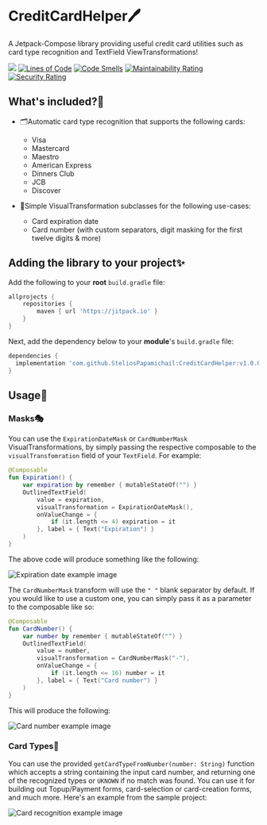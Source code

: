 # CreditCardHelper🖊️
A Jetpack-Compose library providing useful credit card utilities such as card type recognition and TextField ViewTransformations!

[![](https://jitpack.io/v/SteliosPapamichail/CreditCardHelper.svg)](https://jitpack.io/#SteliosPapamichail/CreditCardHelper)
[![Lines of Code](https://sonarcloud.io/api/project_badges/measure?project=SteliosPapamichail_CreditCardHelper&metric=ncloc)](https://sonarcloud.io/summary/new_code?id=SteliosPapamichail_CreditCardHelper)
[![Code Smells](https://sonarcloud.io/api/project_badges/measure?project=SteliosPapamichail_CreditCardHelper&metric=code_smells)](https://sonarcloud.io/summary/new_code?id=SteliosPapamichail_CreditCardHelper)
[![Maintainability Rating](https://sonarcloud.io/api/project_badges/measure?project=SteliosPapamichail_CreditCardHelper&metric=sqale_rating)](https://sonarcloud.io/summary/new_code?id=SteliosPapamichail_CreditCardHelper)
[![Security Rating](https://sonarcloud.io/api/project_badges/measure?project=SteliosPapamichail_CreditCardHelper&metric=security_rating)](https://sonarcloud.io/summary/new_code?id=SteliosPapamichail_CreditCardHelper)

## What's included?📜
- 🗂️Automatic card type recognition that supports the following cards:
  - Visa
  - Mastercard
  - Maestro
  - American Express
  - Dinners Club
  - JCB
  - Discover

- 🤩Simple VisualTransformation subclasses for the following use-cases:
  - Card expiration date
  - Card number (with custom separators, digit masking for the first twelve digits & more)

## Adding the library to your project✨

Add the following to your **root** `build.gradle` file:
```gradle
allprojects {
	repositories {
		maven { url 'https://jitpack.io' }
	}
}
```

Next, add the dependency below to your **module**'s `build.gradle` file:
```gradle
dependencies {
  implementation 'com.github.SteliosPapamichail:CreditCardHelper:v1.0.0'
}
```

## Usage📓

### Masks🎭
You can use the `ExpirationDateMask` or `CardNumberMask` VisualTransformations, by simply passing the respective composable to the `visualTransfomration` field of your `TextField`. For example:

```Kotlin
@Composable
fun Expiration() {
    var expiration by remember { mutableStateOf("") }
    OutlinedTextField(
        value = expiration,
        visualTransformation = ExpirationDateMask(),
        onValueChange = {
            if (it.length <= 4) expiration = it
        }, label = { Text("Expiration") }
    )
}
```
The above code will produce something like the following:
<p align="start">
  <img src="assets/exp_example.gif" alt="Expiration date example image" />
</p>

The `CardNumberMask` transform will use the `" "` blank separator by default. If you would like to use a custom one, you can simply pass it as a parameter to the composable like so:

```Kotlin
@Composable
fun CardNumber() {
    var number by remember { mutableStateOf("") }
    OutlinedTextField(
        value = number,
        visualTransformation = CardNumberMask("-"),
        onValueChange = {
            if (it.length <= 16) number = it
        }, label = { Text("Card number") }
    )
}
```
This will produce the following:
<p align="start">
  <img src="assets/cardnum_example.gif" alt="Card number example image" />
</p>

### Card Types🤖
You can use the provided `getCardTypeFromNumber(number: String)` function which accepts a string containing the input card number, and returning one of the recognized types or `UKNOWN` if no match was found. You can use it for building out Topup/Payment forms, card-selection or card-creation forms, and much more. Here's an example from the sample project:

<p align="start">
  <img src="assets/card_rec_example.gif" alt="Card recognition example image" />
</p>

